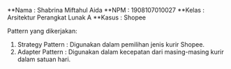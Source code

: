 **Nama   : Shabrina Miftahul Aida
**NPM    : 1908107010027
**Kelas  : Arsitektur Perangkat Lunak A
**Kasus  : Shopee

Pattern yang dikerjakan:
1. Strategy Pattern : Digunakan dalam pemilihan jenis kurir Shopee.
2. Adapter Pattern  : Digunakan dalam kecepatan dari masing-masing kurir dalam satuan hari.
